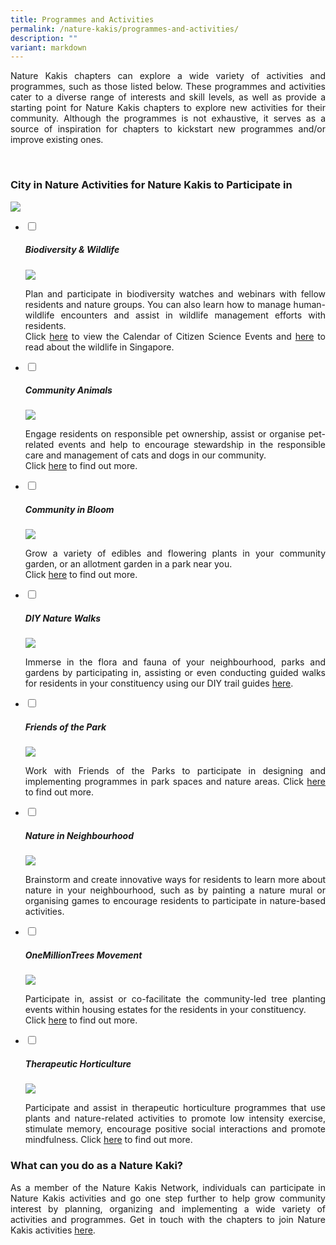 ```yaml
---
title: Programmes and Activities
permalink: /nature-kakis/programmes-and-activities/
description: ""
variant: markdown
---
```

<style>
	a[target="_blank"]:after {
		content: none;
		margin: 0 3px 0 5px;
	}
</style>

<section>
	<p align="justify">Nature Kakis chapters can explore a wide variety of activities and programmes, such as those listed below. These programmes and activities cater to a diverse range of interests and skill levels, as well as provide a starting point for Nature Kakis chapters to explore new activities for their community. Although the programmes is not exhaustive, it serves as a source of inspiration for chapters to kickstart new programmes and/or improve existing ones. </p>	<br>
</section>

<section>
<h3 class="w3-border-bottom w3-border-light-grey w3-padding-16">City in Nature Activities for Nature Kakis to Participate in</h3>
<a rel="noopener noreferrer" target="_blank" href="https://go.gov.sg/naturekakisbrochure"><img src="/images/Brochure/Nature_Kakis_Brochure_A4_27dec2023_latest.png"></a>
	<ul class="jekyllcodex_accordion">
		<li><input type="checkbox" id="accordion1">
			<label for="accordion1"><h5>Biodiversity &amp; Wildlife</h5></label><div>
			<img align="top" src="/images/BioD%20&amp;%20wildlife/BioDandWildlife__1__Resized.jpg">
			<p align="justify">Plan and participate in biodiversity watches and webinars with fellow residents and nature groups. You can also learn how to manage human-wildlife encounters and assist in wildlife management efforts with residents. <br>Click <a rel="noopener noreferrer" target="_blank" href="https://go.gov.sg/citizen-science-nk">here</a> to view the Calendar of Citizen Science Events and <a rel="noopener noreferrer" target="_blank" href="https://go.gov.sg/wildlife-nk">here</a> to read about the wildlife in Singapore.</p>
		</div></li>
		<li><input type="checkbox" id="accordion2">
			<label for="accordion2"><h5>Community Animals</h5></label><div>
			<img align="top" src="/images/Community%20animals/cam2dog_Resized.jpg">
			<p align="justify">Engage residents on responsible pet ownership, assist or organise pet-related events and help to encourage stewardship in the responsible care and management of cats and dogs in our community. <br>Click <a rel="noopener noreferrer" target="_blank" href="https://go.gov.sg/community-animals">here</a> to find out more.</p>
		</div></li>
		<li><input type="checkbox" id="accordion3">
			<label for="accordion3"><h5>Community in Bloom</h5></label><div>
			<img align="top" src="/images/CIB/CommunityInBloom__3_.jpg">
			<p align="justify">Grow a variety of edibles and flowering plants in your community garden, or an allotment garden in a park near you. <br>Click <a rel="noopener noreferrer" target="_blank" href="https://go.gov.sg/gardeningsg-community-gardens">here</a> to find out more.</p>
		</div></li>
		<li><input type="checkbox" id="accordion4">
			<label for="accordion4"><h5>DIY Nature Walks</h5></label><div>
			<img align="top" src="/images/DIY%20Nature%20walks/GuideFacilitation_ChekJawa_2023_08_05_JacquelineChua__10__Resized.jpg">
			<p align="justify">Immerse in the flora and fauna of your neighbourhood, parks and gardens by participating in, assisting or even conducting guided walks for residents in your constituency using our DIY trail guides <a rel="noopener noreferrer" target="_blank" href="https://go.gov.sg/diy-nature-walks">here</a>.</p>
		</div></li>
		<li><input type="checkbox" id="accordion5">
			<label for="accordion5"><h5>Friends of the Park</h5></label><div>
			<img align="top" src="/images/FOTP/aywi5915.JPG">
			<p align="justify">Work with Friends of the Parks to participate in designing and implementing programmes in park spaces and nature areas. Click <a rel="noopener noreferrer" target="_blank" href="https://go.gov.sg/fotp-nk">here</a> to find out more.</p>
		</div></li>
		<li><input type="checkbox" id="accordion6">
			<label for="accordion6"><h5>Nature in Neighbourhood</h5></label><div>
			<img align="top" src="/images/Nature%20in%20neighborhood/nin1__2_.jpg">
			<p align="justify">Brainstorm and create innovative ways for residents to learn more about nature in your neighbourhood, such as by painting a nature mural or organising games to encourage residents to participate in nature-based activities.</p>
		</div></li>
		<li><input type="checkbox" id="accordion7">
			<label for="accordion7"><h5>OneMillionTrees Movement</h5></label><div>
			<img align="top" src="/images/OMT/treeplantingfamilytree_Resized.jpg">
			<p align="justify">Participate in, assist or co-facilitate the community-led tree planting events within housing estates for the residents in your constituency. <br>Click <a rel="noopener noreferrer" target="_blank" href="https://go.gov.sg/omt-nk">here</a> to find out more.</p>
		</div></li>
		<li><input type="checkbox" id="accordion8">
			<label for="accordion8"><h5>Therapeutic Horticulture</h5></label><div>
			<img align="top" src="/images/TH%20Activities/TheapeuticHorticulture__3__Resized.jpg">
			<p align="justify">Participate and assist in therapeutic horticulture programmes that use plants and nature-related activities to promote low intensity exercise, stimulate memory, encourage positive social interactions and promote mindfulness. Click <a rel="noopener noreferrer" target="_blank" href="https://go.gov.sg/theraputic-horticulture">here</a> to find out more.<br></p>
		</div></li>
	</ul>
</section>	
	
<section>
<h3>What can you do as a Nature Kaki?</h3>	
<p align="justify">As a member of the Nature Kakis Network, individuals can participate in Nature Kakis activities and go one step further to help grow community interest by planning, organizing and implementing a wide variety of activities and programmes. Get in touch with the chapters to join Nature Kakis activities <a rel="noopener noreferrer" target="_blank" href="/nature-kakis/chapters/about-chapters/">here</a>.</p>
</section>
